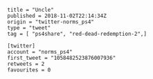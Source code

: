 ```
title = "Uncle"
published = 2018-11-02T22:14:34Z
origin = "twitter-norms_ps4"
type = "tweet"
tag = [ "ps4share", "red-dead-redemption-2",]

[twitter]
account = "norms_ps4"
first_tweet = "1058482523876007936"
retweets = 2
favourites = 0
```

<p class='image'><img src='https://mnf.m17s.net/2018/11/02/DrB8Pi8XcAYZ955.jpg' alt=''></p>

